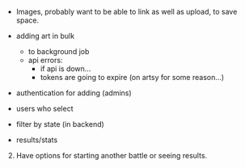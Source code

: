 - Images, probably want to be able to link as well as upload, to save space.

- adding art in bulk
  - to background job
  - api errors:
    - if api is down...
    - tokens are going to expire (on artsy for some reason...)
  
    
- authentication for adding (admins)

- users who select 

- filter by state (in backend)

- results/stats

2. Have options for starting another battle or seeing results.